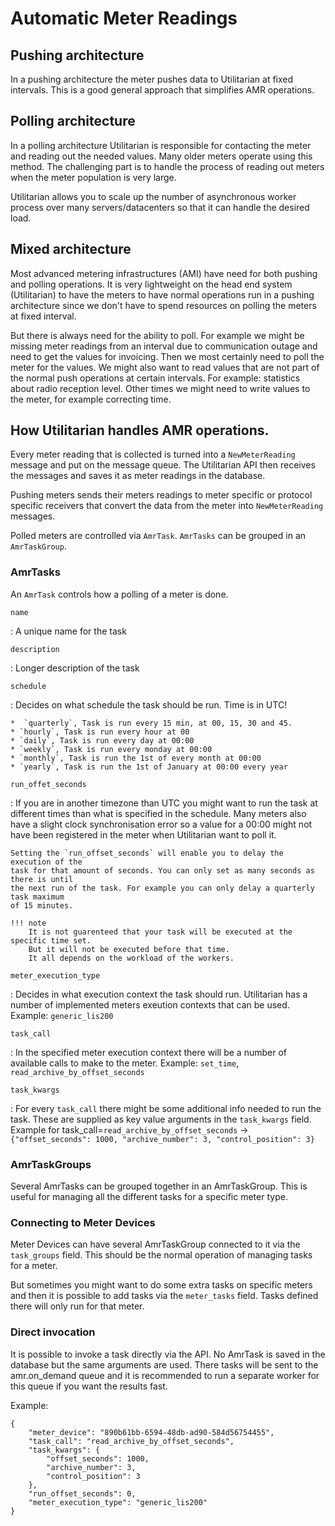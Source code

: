 # Automatic Meter Readings

## Pushing architecture

In a pushing architecture the meter pushes data to Utilitarian at fixed intervals. This 
is a good general approach that simplifies AMR operations. 

## Polling architecture

In a polling architecture Utilitarian is responsible for contacting the meter and 
reading out the needed values. Many older meters operate using this method. The 
challenging part is to handle the process of reading out meters when the meter 
population is very large. 

Utilitarian allows you to scale up the number of asynchronous 
worker process over many servers/datacenters so that it can handle the desired load.


## Mixed architecture

Most advanced metering infrastructures (AMI) have need for both pushing and polling 
operations. It is very lightweight on the head end system (Utilitarian) to have the 
meters to have normal operations run in a pushing architecture since we don't have to 
spend resources on polling the meters at fixed interval. 

But there is always need for the ability to poll. For example we might be missing meter 
readings from an interval due to communication outage and need to get the values for 
invoicing. Then we most certainly need to poll the meter for the values. 
We might also want to read values that are not part of the normal push operations at 
certain intervals. For example: statistics about radio reception level. Other times we 
might need to write values to the meter, for example correcting time.


## How Utilitarian handles AMR operations.

Every meter reading that is collected is turned into a `NewMeterReading` message and 
put on the message queue. The Utilitarian API then receives the messages and saves it 
as meter readings in the database.

Pushing meters sends their meters readings to meter specific or protocol specific 
receivers that convert the data from the meter into `NewMeterReading` messages.

Polled meters are controlled via `AmrTask`. `AmrTasks` can be grouped in an `AmrTaskGroup`.

### AmrTasks

An `AmrTask` controls how a polling of a meter is done.

`name`

:   A unique name for the task

`description`

:   Longer description of the task

`schedule`

:   Decides on what schedule the task should be run. Time is in UTC!

    *  `quarterly`, Task is run every 15 min, at 00, 15, 30 and 45.
    * `hourly`, Task is run every hour at 00
    * `daily`, Task is run every day at 00:00
    * `weekly`, Task is run every monday at 00:00
    * `monthly`, Task is run the 1st of every month at 00:00
    * `yearly`, Task is run the 1st of January at 00:00 every year
    
`run_offet_seconds`

:   If you are in another timezone than UTC you might want to run the task at different 
    times than what is specified in the schedule.
    Many meters also have a slight clock synchronisation error so a value for a 00:00 
    might not have been registered in the meter when Utilitarian want to poll it.
    
    Setting the `run_offset_seconds` will enable you to delay the execution of the 
    task for that amount of seconds. You can only set as many seconds as there is until 
    the next run of the task. For example you can only delay a quarterly task maximum 
    of 15 minutes.
    
    !!! note
        It is not guarenteed that your task will be executed at the specific time set. 
        But it will not be executed before that time.
        It all depends on the workload of the workers.
    

`meter_execution_type`

:   Decides in what execution context the task should run. Utilitarian has a number of 
    implemented meters exeution contexts that can be used. Example: `generic_lis200`
    
    
`task_call`

:   In the specified meter execution context there will be a number of available calls 
    to make to the meter. Example: `set_time`, `read_archive_by_offset_seconds`
    
    
`task_kwargs`

:   For every `task_call` there might be some additional info needed to run the task. 
    These are supplied as key value arguments in the `task_kwargs` field. 
    Example for task_call=`read_archive_by_offset_seconds` -> `{"offset_seconds": 1000,
     "archive_number": 3, "control_position": 3}`
    
### AmrTaskGroups

Several AmrTasks can be grouped together in an AmrTaskGroup. This is useful for 
managing all the different tasks for a specific meter type.
    
### Connecting to Meter Devices

Meter Devices can have several AmrTaskGroup connected to it via the `task_groups` 
field. This should be the normal operation of managing tasks for a meter. 

But sometimes you might want to do some extra tasks on specific meters and then it is 
possible to add tasks via the `meter_tasks` field. Tasks defined there will only run 
for that meter.
    
### Direct invocation

It is possible to invoke a task directly via the API. No AmrTask is saved in the 
database but the same arguments are used. There tasks will be sent to the amr.on_demand 
queue and it is recommended to run a separate worker for this queue if you want the 
results fast.

Example:
```
{
    "meter_device": "890b61bb-6594-48db-ad90-584d56754455",
    "task_call": "read_archive_by_offset_seconds",
    "task_kwargs": {
        "offset_seconds": 1000,
        "archive_number": 3,
        "control_position": 3
    },
    "run_offset_seconds": 0,
    "meter_execution_type": "generic_lis200"
}
```

